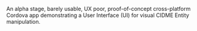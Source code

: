 An alpha stage, barely usable, UX poor, proof-of-concept cross-platform Cordova app demonstrating a User Interface (UI) for visual CIDME Entity manipulation. 
